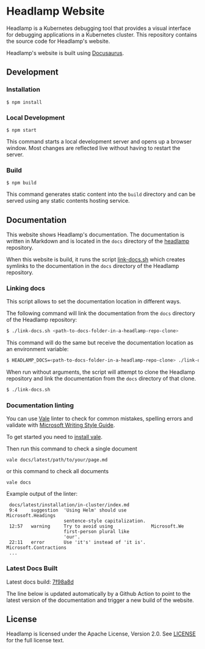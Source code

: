 # Headlamp Website

Headlamp is a Kubernetes debugging tool that provides a visual interface for debugging applications in a Kubernetes cluster. This repository contains the source code for Headlamp's website.

Headlamp's website is built using [Docusaurus](https://docusaurus.io/).

## Development

### Installation

```
$ npm install
```

### Local Development

```
$ npm start
```

This command starts a local development server and opens up a browser window. Most changes are reflected live without having to restart the server.

### Build

```
$ npm build
```

This command generates static content into the `build` directory and can be served using any static contents hosting service.

## Documentation

This website shows Headlamp's documentation. The documentation is written in Markdown and is located in the `docs` directory of the [headlamp](https://github.com/headlamp-k8s/headlamp) repository.

When this website is build, it runs the script [link-docs.sh](./link-docs.sh) which creates symlinks to the documentation in the `docs` directory of the Headlamp repository.

### Linking docs

This script allows to set the documentation location in different ways.

The following command will link the documentation from the `docs` directory of the Headlamp repository:

```sh
$ ./link-docs.sh <path-to-docs-folder-in-a-headlamp-repo-clone>
```

This command will do the same but receive the documentation location as an environment variable:

```sh
$ HEADLAMP_DOCS=<path-to-docs-folder-in-a-headlamp-repo-clone> ./link-docs.sh
```

When run without arguments, the script will attempt to clone the Headlamp repository and link the documentation from the `docs` directory of that clone.

```sh
$ ./link-docs.sh
```

### Documentation linting

You can use [Vale](https://vale.sh/) linter to check for common mistakes, spelling errors and validate with [Microsoft Writing Style Guide](https://learn.microsoft.com/en-us/style-guide/welcome/).

To get started you need to [install vale](https://vale.sh/docs/vale-cli/installation/).

Then run this command to check a single document

```
vale docs/latest/path/to/your/page.md
```

or this command to check all documents

```
vale docs
```

Example output of the linter:

```
 docs/latest/installation/in-cluster/index.md
 9:4     suggestion  'Using Helm' should use         Microsoft.Headings
                     sentence-style capitalization.
 12:57   warning     Try to avoid using              Microsoft.We
                     first-person plural like
                     'our'.
 22:11   error       Use 'it's' instead of 'it is'.  Microsoft.Contractions
 ...
```

### Latest Docs Built

Latest docs build: [7f98a8d](https://github.com/headlamp-k8s/headlamp/tree/7f98a8dc7c79a3a732d2a95b01a262443b37fcfe/docs)

The line below is updated automatically by a Github Action to point to the latest version of the documentation and trigger a new build of the website.

## License

Headlamp is licensed under the Apache License, Version 2.0. See [LICENSE](./LICENSE) for the full license text.
